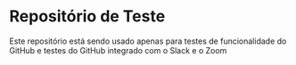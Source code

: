 # Repositório de Teste
Este repositório está sendo usado apenas para testes de funcionalidade do GitHub e testes do GitHub integrado com o Slack e o Zoom
